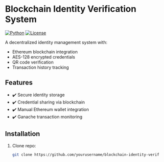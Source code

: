 # Blockchain Identity Verification System

[![Python](https://img.shields.io/badge/Python-3.8+-blue.svg)](https://python.org)
[![License](https://img.shields.io/badge/License-MIT-green.svg)](LICENSE)

A decentralized identity management system with:
- Ethereum blockchain integration
- AES-128 encrypted credentials
- QR code verification
- Transaction history tracking

## Features
- ✔️ Secure identity storage
- ✔️ Credential sharing via blockchain
- ✔️ Manual Ethereum wallet integration
- ✔️ Ganache transaction monitoring

## Installation
1. Clone repo:
   ```bash
   git clone https://github.com/yourusername/blockchain-identity-verification.git